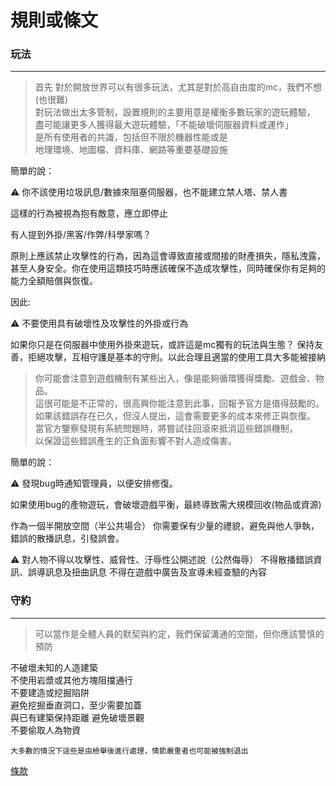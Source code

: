 # 規則或條文

### 玩法

---

>首先 對於開放世界可以有很多玩法，尤其是對於高自由度的mc，我們不想(也很難)  
對玩法做出太多管制，設置規則的主要用意是權衡多數玩家的遊玩體驗，  
盡可能讓更多人獲得最大遊玩體驗，「不能破壞伺服器資料或運作」  
是所有使用者的共識，包括但不限於機器性能或是  
地理環境、地圖檔、資料庫、網路等重要基礎設施

簡單的說：

<aside>
⚠️ 你不該使用垃圾訊息/數據來阻塞伺服器，也不能建立禁人塔、禁人書
</aside>

這樣的行為被視為抱有敵意，應立即停止

有人提到外掛/黑客/作弊/科學家嗎？

原則上應該禁止攻擊性的行為，因為這會導致直接或間接的財產損失，隱私洩露，甚至人身安全。你在使用這類技巧時應該確保不造成攻擊性，同時確保你有足夠的能力全額賠償與恢復。

因此:

<aside>
⚠️ 不要使用具有破壞性及攻擊性的外掛或行為
</aside>

如果你只是在伺服器中使用外掛來遊玩，或許這是mc獨有的玩法與生態？
保持友善，拒絕攻擊，互相守護是基本的守則。以此合理且適當的使用工具大多能被接納


> 你可能會注意到遊戲機制有某些出入，像是能夠循環獲得獎勵、遊戲金、物品。  
這很可能是不正常的，很高興你能注意到此事，回報予官方是值得鼓勵的。  
如果該錯誤存在已久，但沒人提出，這會需要更多的成本來修正與恢復。  
當官方鑒察發現有系統問題時，將嘗試往回滾來抵消這些錯誤機制，  
以保證這些錯誤產生的正負面影響不對人造成傷害。

簡單的說：

<aside>
⚠️ 發現bug時通知管理員，以便安排修復。
</aside>

如果使用bug的產物遊玩，會破壞遊戲平衡，最終導致需大規模回收(物品或資源)

作為一個半開放空間（半公共場合） 你需要保有少量的禮貌，避免與他人爭執，錯誤的散播訊息，引發誤會。

<aside>
⚠️ 對人物不得以攻擊性、威脅性、汙辱性公開述說（公然侮辱）
不得散播錯誤資訊、誤導訊息及扭曲訊息
不得在遊戲中廣告及宣導未經查驗的內容
</aside>


### 守約
---
> 可以當作是全體人員的默契與約定，我們保留溝通的空間，但你應該警慎的預防

不破壞未知的人造建築  
不使用岩漿或其他方塊阻擋通行  
不要建造或挖掘陷阱  
避免挖掘垂直洞口，至少需要加蓋  
與已有建築保持距離 避免破壞景觀  
不要偷取人為物資  
    
    大多數的情況下這些是由檢舉後進行處理，情節嚴重者也可能被強制退出

[條款](https://www.notion.so/e1c0be2f411d46cbaa08813f9d360fce?pvs=21)